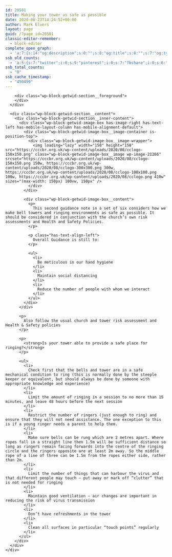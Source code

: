 ```yaml
---
id: 20501
title: Making your tower as safe as possible
date: 2020-06-23T14:24:52+00:00
author: Mark Elvers
layout: page
guid: /?page_id=20501
classic-editor-remember:
  - block-editor
complete_open_graph:
  - 'a:7:{s:14:"og:description";s:0:"";s:8:"og:title";s:0:"";s:7:"og:type";s:0:"";s:12:"twitter:card";s:7:"summary";s:15:"twitter:creator";s:0:"";s:19:"twitter:description";s:0:"";s:8:"og:image";s:0:"";}'
ssb_old_counts:
  - 'a:5:{s:7:"twitter";i:0;s:9:"pinterest";i:0;s:7:"fbshare";i:0;s:6:"reddit";i:0;s:6:"tumblr";N;}'
ssb_total_counts:
  - "0"
ssb_cache_timestamp:
  - "450499"
---
```

<div class="wp-block-getwid-section getwid-section-content-custom-width">
  <div class="wp-block-getwid-section__wrapper">
    <div class="wp-block-getwid-section__inner-wrapper" style="max-width:1100px">
      <div class="wp-block-getwid-section__background-holder">
        <div class="wp-block-getwid-section__background">
        </div>
        
        <div class="wp-block-getwid-section__foreground">
        </div>
      </div>
      
      <div class="wp-block-getwid-section__content">
        <div class="wp-block-getwid-section__inner-content">
          <div class="wp-block-getwid-image-box has-image-right has-text-left has-mobile-layout-column has-mobile-alignment-default">
            <div class="wp-block-getwid-image-box__image-container is-position-top">
              <div class="wp-block-getwid-image-box__image-wrapper">
                <img loading="lazy" width="150" height="150" src="https://cccbr.org.uk/wp-content/uploads/2020/08/cclogo-150x150.png" class="wp-block-getwid-image-box__image wp-image-21266" srcset="https://cccbr.org.uk/wp-content/uploads/2020/08/cclogo-150x150.png 150w, https://cccbr.org.uk/wp-content/uploads/2020/08/cclogo-300x300.png 300w, https://cccbr.org.uk/wp-content/uploads/2020/08/cclogo-100x100.png 100w, https://cccbr.org.uk/wp-content/uploads/2020/08/cclogo.png 410w" sizes="(max-width: 150px) 100vw, 150px" />
              </div>
            </div>
            
            <div class="wp-block-getwid-image-box__content">
              <p>
                This second guidance note in a set of six considers how we make bell towers and ringing environments as safe as possible. It should be considered in conjunction with the church’s own risk assessments and Health and Safety Policies.
              </p>
              
              <p class="has-text-align-left">
                Overall Guidance is still to:
              </p>
              
              <ul>
                <li>
                  Be meticulous in our hand hygiene
                </li>
                <li>
                  Maintain social distancing
                </li>
                <li>
                  Reduce the number of people with whom we interact
                </li>
              </ul>
            </div>
          </div>
          
          <p>
            Also follow the usual church and tower risk assessment and Health & Safety policies
          </p>
          
          <p>
            <strong>Is your tower able to provide a safe place for ringing?</strong>
          </p>
          
          <ul>
            <li>
              Check first that the bells and tower are in a safe mechanical condition to ring (this is normally done by the steeple keeper or equivalent, but should always be done by someone with appropriate knowledge and experience)
            </li>
            <li>
              Limit the amount of ringing in a session to no more than 15 minutes, and leave 48 hours before the next session
            </li>
            <li>
              Restrict the number of ringers (just enough to ring) and ensure that they will not need assistance. The one exception to this is if a young ringer needs a parent to help them.
            </li>
            <li>
              Make sure bells can be rung which are 2 metres apart. Where ropes fall in a straight line then 1.5m will be sufficient distance so long as ringers remain facing forwards into the centre of the ringing circle and the ringers opposite are at least 2m away. So the middle rope of a line of three can be 1.5m from the ropes either side, rather than 2m.
            </li>
            <li>
              Limit the number of things that can harbour the virus and that different people may touch – put away or mark off “clutter” that is not needed for ringing
            </li>
            <li>
              Maintain good ventilation – air changes are important in reducing the risk of virus transmission
            </li>
            <li>
              Don’t have refreshments in the tower
            </li>
            <li>
              Clean all surfaces in particular “touch points” regularly
            </li>
          </ul>
        </div>
      </div>
    </div>
  </div>
</div>
